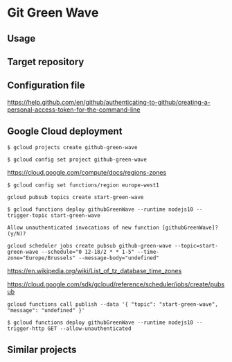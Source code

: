 # Git Green Wave

## Usage

## Target repository

## Configuration file

https://help.github.com/en/github/authenticating-to-github/creating-a-personal-access-token-for-the-command-line

## Google Cloud deployment

```console
$ gcloud projects create github-green-wave
```

```console
$ gcloud config set project github-green-wave
```

https://cloud.google.com/compute/docs/regions-zones

```console
$ gcloud config set functions/region europe-west1
```

```console
gcloud pubsub topics create start-green-wave
```

```console
$ gcloud functions deploy githubGreenWave --runtime nodejs10 --trigger-topic start-green-wave
```

```console
Allow unauthenticated invocations of new function [githubGreenWave]? (y/N)?
```

```console
gcloud scheduler jobs create pubsub github-green-wave --topic=start-green-wave --schedule="0 12-18/2 * * 1-5" --time-zone="Europe/Brussels" --message-body="undefined"
```

https://en.wikipedia.org/wiki/List_of_tz_database_time_zones

https://cloud.google.com/sdk/gcloud/reference/scheduler/jobs/create/pubsub

```console
gcloud functions call publish --data '{ "topic": "start-green-wave", "message": "undefined" }'
```

```console
$ gcloud functions deploy githubGreenWave --runtime nodejs10 --trigger-http GET --allow-unauthenticated
```

## Similar projects

